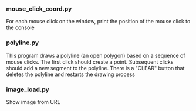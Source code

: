 
### mouse_click_coord.py

For each mouse click on the window, print the position of the mouse click to the console

### polyline.py

This program draws a polyline (an open polygon) based on a sequence of mouse clicks. The first click should create a point. 
Subsequent clicks should add a new segment to the polyline. There is a "CLEAR" button that deletes the polyline and 
restarts the drawing process

### image_load.py

Show image from URL